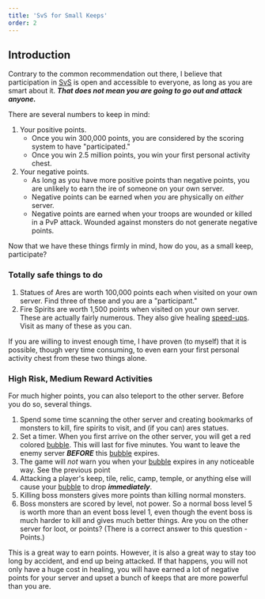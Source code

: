 ```yaml
---
title: 'SvS for Small Keeps'
order: 2
---
```


## Introduction

Contrary to the common recommendation out there, I believe that participation
in [SvS][] is open and accessible to everyone, as long as you are smart about
it. _**That does not mean you are going to go out and attack anyone.**_

There are several numbers to keep in mind:

1. Your positive points.
   - Once you win 300,000 points, you are considered by the scoring system to have "participated."
   - Once you win 2.5 million points, you win your first personal activity chest.
1. Your negative points.
   - As long as you have more positive points than negative points, you are unlikely to earn the ire of someone on your own server.
   - Negative points can be earned when _you_ are physically on _either_ server.
   - Negative points are earned when your troops are wounded or killed in a PvP attack. Wounded against monsters do not generate negative points.

Now that we have these things firmly in mind, how do you, as a small keep, participate?

### Totally safe things to do

1. Statues of Ares are worth 100,000 points each when visited on your own
   server. Find three of these and you are a "participant."
1. Fire Spirits are worth 1,500 points when visited on your own server. These
   are actually fairly numerous. They also give healing [speed-ups][]. Visit
   as many of these as you can.

If you are willing to invest enough time, I have proven (to myself) that it is
possible, though very time consuming, to even earn your first personal activity
chest from these two things alone.

[SvS]: /Reference/Glossary/#SvS
[speed-ups]: /Reference/Glossary/#speed-up

### High Risk, Medium Reward Activities

For much higher points, you can also teleport to the other server. Before you
do so, several things.

1. Spend some time scanning the other server and creating bookmarks of monsters
   to kill, fire spirits to visit, and (if you can) ares statues.
1. Set a timer. When you first arrive on the other server, you will get a red
   colored [bubble]. This will last for five minutes. You want to leave the
   enemy server _**BEFORE**_ this [bubble] expires.
1. The game will _not_ warn you when your [bubble] expires in any noticeable way. See the previous point
1. Attacking a player's keep, tile, relic, camp, temple, or anything else will
   cause your [bubble] to drop _**immediately**_.
1. Killing boss monsters gives more points than killing normal monsters.
1. Boss monsters are scored by level, not power. So a normal boss level 5
   is worth more than an event boss level 1, even though the event boss
   is much harder to kill and gives much better things. Are you on the other
   server for loot, or points? (There is a correct answer to this question -
   Points.)

This is a great way to earn points. However, it is also a great way to stay
too long by accident, and end up being attacked. If that happens, you will not
only have a huge cost in healing, you will have earned a lot of negative points
for your server and upset a bunch of keeps that are more powerful than you are.

[bubble]: /Reference/Glossary/#bubble
